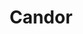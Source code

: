 ---
abv: 6.4%
alt:
availability: Keg
bitterness: 
description: A barrel-aged beer fermented on peaches. Aged with a mixed culture, making the beer slightly tart.
gravity: 
hops: 
ibu: 8
img: norway-hill.jpg
layout: beer
malt: 
modal-id: candor
title: Candor
on-tap: yup
sourness: 
style: Peach Sour
---